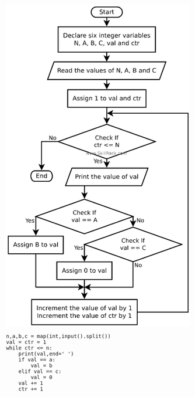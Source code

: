 <img src="./src/PID15061.png"/>

<pre>
n,a,b,c = map(int,input().split())
val = ctr = 1
while ctr &lt;= n:
    print(val,end=' ')
    if val == a:
        val = b
    elif val == c:
        val = 0
    val += 1
    ctr += 1
</pre>
